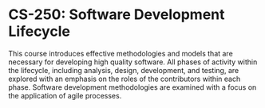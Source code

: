 # CS-250: Software Development Lifecycle
This course introduces effective methodologies and models that are necessary for developing high quality software. All phases of activity within the lifecycle, including analysis, design, development, and testing, are explored with an emphasis on the roles of the contributors within each phase. Software development methodologies are examined with a focus on the application of agile processes.
